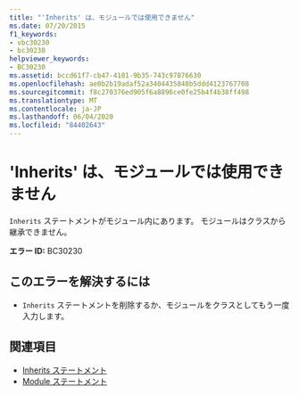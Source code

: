 ```yaml
---
title: "'Inherits' は、モジュールでは使用できません"
ms.date: 07/20/2015
f1_keywords:
- vbc30230
- bc30230
helpviewer_keywords:
- BC30230
ms.assetid: bccd61f7-cb47-4101-9b35-743c97876630
ms.openlocfilehash: ae0b2b19adaf52a3404435848b5ddd4123767708
ms.sourcegitcommit: f8c270376ed905f6a8896ce0fe25b4f4b38ff498
ms.translationtype: MT
ms.contentlocale: ja-JP
ms.lasthandoff: 06/04/2020
ms.locfileid: "84402643"
---
```

# <a name="inherits-not-valid-in-modules"></a>'Inherits' は、モジュールでは使用できません
`Inherits` ステートメントがモジュール内にあります。 モジュールはクラスから継承できません。  
  
 **エラー ID:** BC30230  
  
## <a name="to-correct-this-error"></a>このエラーを解決するには  
  
- `Inherits` ステートメントを削除するか、モジュールをクラスとしてもう一度入力します。  
  
## <a name="see-also"></a>関連項目

- [Inherits ステートメント](../language-reference/statements/inherits-statement.md)
- [Module ステートメント](../language-reference/statements/module-statement.md)
